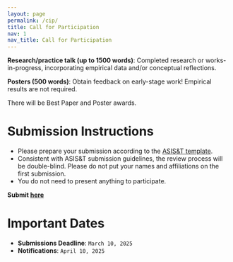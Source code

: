 ```yaml
---
layout: page
permalink: /cip/
title: Call for Participation
nav: 1
nav_title: Call for Participation
---
```


**Research/practice talk (up to 1500 words)**: Completed research or works-in-progress, incorporating empirical data and/or conceptual reflections. 

**Posters (500 words)**: Obtain feedback on early-stage work! Empirical results are not required.

There will be Best Paper and Poster awards.

# Submission Instructions
* Please prepare your submission according to the [ASIS&T template](https://growthzonecmsprodeastus.azureedge.net/sites/2036/Template-Instructions-2025-final.docx). 
* Consistent with ASIS&T submission guidelines, the review process will be double-blind. Please do not put your names and affiliations on the first submission.
* You do not need to present anything to participate.

**Submit [here](https://url.usb.m.mimecastprotect.com/s/jy9MCzqg1DiGNPPG8uot9T9Ypnt?domain=sjsu.qualtrics.com)**

# Important Dates
* **Submissions Deadline**: `March 10, 2025`
* **Notifications**: `April 10, 2025`
